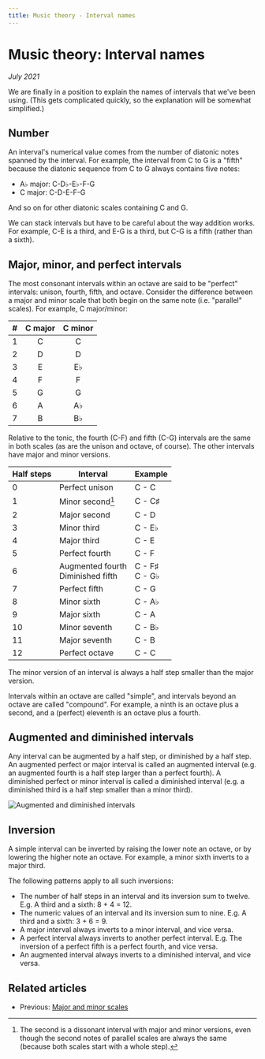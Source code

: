 ```yaml
---
title: Music theory - Interval names
---
```

<script src="Sound.js"></script>

# Music theory: Interval names

*July 2021*

We are finally in a position to explain the names of intervals that we've been using. (This gets complicated quickly, so the explanation will be somewhat simplified.)

## Number

An interval's numerical value comes from the number of diatonic notes spanned by the interval. For example, the interval from C to G is a "fifth" because the diatonic sequence from C to G always contains five notes:

* A&flat; major: C-D&flat;-E&flat;-F-G
* C major: C-D-E-F-G

And so on for other diatonic scales containing C and G.

We can stack intervals but have to be careful about the way addition works. For example, C-E is a third, and E-G is a third, but C-G is a fifth (rather than a sixth).

## Major, minor, and perfect intervals

The most consonant intervals within an octave are said to be "perfect" intervals: unison, fourth, fifth, and octave. Consider the difference between a major and minor scale that both begin on the same note (i.e. "parallel" scales). For example, C major/minor:

| # | C major | C minor |
| - | :-----: | :-----: |
| 1 | C       | C       |
| 2 | D       | D       |
| 3 | E       | E&flat; |
| 4 | F       | F       |
| 5 | G       | G       |
| 6 | A       | A&flat; |
| 7 | B       | B&flat; |

Relative to the tonic, the fourth (C-F) and fifth (C-G) intervals are the same in both scales (as are the unison and octave, of course). The other intervals have major and minor versions.

| Half steps | Interval         | Example      |
| ---------- | --------         | -------      |
| 0          | Perfect unison   | C - C        |
| 1          | Minor second[^1] | C - C&sharp; |
| 2          | Major second     | C - D        |
| 3          | Minor third      | C - E&flat;  |
| 4          | Major third      | C - E        |
| 5          | Perfect fourth   | C - F        |
| 6          | Augmented fourth<br />Diminished fifth | C - F&sharp;<br />C - G&flat; |
| 7          | Perfect fifth    | C - G        |
| 8          | Minor sixth      | C - A&flat;  |
| 9          | Major sixth      | C - A        |
| 10         | Minor seventh    | C - B&flat;  |
| 11         | Major seventh    | C - B        |
| 12         | Perfect octave   | C - C        |

The minor version of an interval is always a half step smaller than the major version.

Intervals within an octave are called "simple", and intervals beyond an octave are called "compound". For example, a ninth is an octave plus a second, and a (perfect) eleventh is an octave plus a fourth.

## Augmented and diminished intervals

Any interval can be augmented by a half step, or diminished by a half step. An augmented perfect or major interval is called an augmented interval (e.g. an augmented fourth is a half step larger than a perfect fourth). A diminished perfect or minor interval is called a diminished interval (e.g. a diminished third is a half step smaller than a minor third).

![Augmented and diminished intervals](https://musictheory.pugetsound.edu/mt21c/images/unit1/interval-quality-continuum.svg)

## Inversion

A simple interval can be inverted by raising the lower note an octave, or by lowering the higher note an octave. For example, a minor sixth inverts to a major third.

The following patterns apply to all such inversions:

* The number of half steps in an interval and its inversion sum to twelve. E.g. A third and a sixth: 8 + 4 = 12.
* The numeric values of an interval and its inversion sum to nine. E.g. A third and a sixth: 3 + 6 = 9.
* A major interval always inverts to a minor interval, and vice versa.
* A perfect interval always inverts to another perfect interval. E.g. The inversion of a perfect fifth is a perfect fourth, and vice versa.
* An augmented interval always inverts to a diminished interval, and vice versa.

## Related articles

* Previous: [Major and minor scales](06-MajorMinorScales.html)

[^1]: The second is a dissonant interval with major and minor versions, even though the second notes of parallel scales are always the same (because both scales start with a whole step).